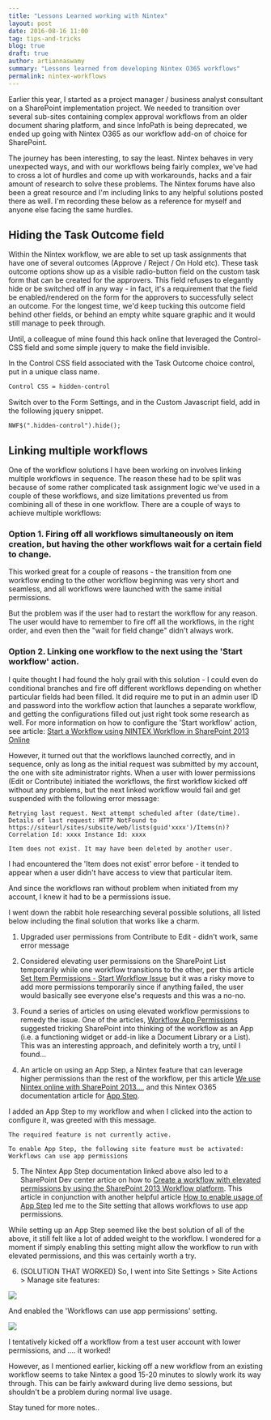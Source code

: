 ```yaml
---
title: "Lessons Learned working with Nintex"
layout: post
date: 2016-08-16 11:00
tag: tips-and-tricks
blog: true
draft: true
author: artiannaswamy
summary: "Lessons learned from developing Nintex O365 workflows"
permalink: nintex-workflows
---
```


Earlier this year, I started as a project manager / business analyst consultant on a SharePoint implementation project. We needed to transition over several sub-sites containing complex approval workflows from an older document sharing platform, and since InfoPath is being deprecated, we ended up going with Nintex O365 as our workflow add-on of choice for SharePoint.

The journey has been interesting, to say the least. Nintex behaves in very unexpected ways, and with our workflows being fairly complex, we've had to cross a lot of hurdles and come up with workarounds, hacks and a fair amount of research to solve these problems. The Nintex forums have also been a great resource and I'm including links to any helpful solutions posted there as well. I'm recording these below as a reference for myself and anyone else facing the same hurdles.

## Hiding the Task Outcome field 

Within the Nintex workflow, we are able to set up task assignments that have one of several outcomes (Approve / Reject / On Hold etc). These task outcome options show up as a visible radio-button field on the custom task form that can be created for the approvers. This field refuses to elegantly hide or be switched off in any way - in fact, it's a requirement that the field be enabled/rendered on the form for the approvers to successfully select an outcome. For the longest time, we'd keep tucking this outcome field behind other fields, or behind an empty white square graphic and it would still manage to peek through.

Until, a colleague of mine found this hack online that leveraged the Control-CSS field and some simple jquery to make the field invisible. 

In the Control CSS field associated with the Task Outcome choice control, put in a unique class name.
```css
Control CSS = hidden-control
```

Switch over to the Form Settings, and in the Custom Javascript field, add in the following jquery snippet.
```jquery
NWF$(".hidden-control").hide();
```

<div class="breaker"></div>

## Linking multiple workflows

One of the workflow solutions I have been working on involves linking multiple workflows in sequence. The reason these had to be split was because of some rather complicated task assignment logic we've used in a couple of these workflows, and size limitations prevented us from combining all of these in one workflow. There are a couple of ways to achieve multiple workflows:

### Option 1. Firing off all workflows simultaneously on item creation, but having the other workflows wait for a certain field to change.

This worked great for a couple of reasons - the transition from one workflow ending to the other workflow beginning was very short and seamless, and all workflows were launched with the same initial permissions.

But the problem was if the user had to restart the workflow for any reason. The user would have to remember to fire off all the workflows, in the right order, and even then the "wait for field change" didn't always work.

### Option 2. Linking one workflow to the next using the 'Start workflow' action.

I quite thought I had found the holy grail with this solution - I could even do conditional branches and fire off different workflows depending on whether particular fields had been filled. It did require me to put in an admin user ID and password into the workflow action that launches a separate workflow, and getting the configurations filled out just right took some research as well. For more information on how to configure the 'Start workflow' action, see article: [Start a Workflow using NINTEX Workflow in SharePoint 2013 Online](http://www.c-sharpcorner.com/blogs/start-a-workflow-using-nintex-workflow-in-sharepoint-2013-online)

However, it turned out that the workflows launched correctly, and in sequence, only as long as the initial request was submitted by my account, the one with site administrator rights. When a user with lower permissions (Edit or Contribute) initiated the workflows, the first workflow kicked off without any problems, but the next linked workflow would fail and get suspended with the following error message:

```
Retrying last request. Next attempt scheduled after (date/time). 
Details of last request: HTTP NotFound to 
https://siteurl/sites/subsite/web/lists(guid'xxxx')/Items(n)? 
Correlation Id: xxxx Instance Id: xxxx

Item does not exist. It may have been deleted by another user.
```

I had encountered the 'Item does not exist' error before - it tended to appear when a user didn't have access to view that particular item. 

And since the workflows ran without problem when initiated from my account, I knew it had to be a permissions issue.

I went down the rabbit hole researching several possible solutions, all listed below including the final solution that works like a charm.

1. Upgraded user permissions from Contribute to Edit - didn't work, same error message

2. Considered elevating user permissions on the SharePoint List temporarily while one workflow transitions to the other, per this article [Set Item Permissions - Start Workflow Issue](https://community.nintex.com/message/15315) but it was a risky move to add more permissions temporarily since if anything failed, the user would basically see everyone else's requests and this was a no-no.

3. Found a series of articles on using elevated workflow permissions to remedy the issue. One of the articles, [Workflow App Permissions](http://www.stuartroberts.net/index.php/2014/11/20/workflow-app-permissions/) suggested tricking SharePoint into thinking of the workflow as an App (i.e. a functioning widget or add-in like a Document Library or a List). This was an interesting approach, and definitely worth a try, until I found...

4. An article on using an App Step, a Nintex feature that can leverage higher permissions than the rest of the workflow, per this article [We use Nintex online with SharePoint 2013...](https://community.nintex.com/message/35520), and this Nintex O365 documentation article for [App Step](http://help.nintex.com/en-US/O365/O365WorkFlow/Workflow%20Actions%20-%20STD/App%20Step.htm). 

I added an App Step to my workflow and when I clicked into the action to configure it, was greeted with this message. 

```
The required feature is not currently active.
 
To enable App Step, the following site feature must be activated:
Workflows can use app permissions
```

5. The Nintex App Step documentation linked above also led to a SharePoint Dev center artice on how to [Create a workflow with elevated permissions by using the SharePoint 2013 Workflow platform](https://msdn.microsoft.com/en-us/library/office/jj822159(v=office.15).aspx). This article in conjunction with another helpful article [How to enable usage of App Step](https://community.nintex.com/thread/4793) led me to the Site setting that allows workflows to use app permissions.

While setting up an App Step seemed like the best solution of all of the above, it still felt like a lot of added weight to the workflow. I wondered for a moment if simply enabling this setting might allow the workflow to run with elevated permissions, and this was certainly worth a try.

6. (SOLUTION THAT WORKED) So, I went into Site Settings > Site Actions > Manage site features:
<div class="center"><img src="https://github.com/aannasw/aannasw.github.io/blob/master/assets/images/posts/nintex/siteactions.PNG" /></div>

And enabled the 'Workflows can use app permissions' setting.
<div class="center"><img src="https://github.com/aannasw/aannasw.github.io/blob/master/assets/images/posts/nintex/workflowapp.png" /></div> 

I tentatively kicked off a workflow from a test user account with lower permissions, and .... it worked! 

However, as I mentioned earlier, kicking off a new workflow from an existing workflow seems to take Nintex a good 15-20 minutes to slowly work its way through. This can be fairly awkward during live demo sessions, but shouldn't be a problem during normal live usage.

<div class="breaker"></div>

Stay tuned for more notes..


